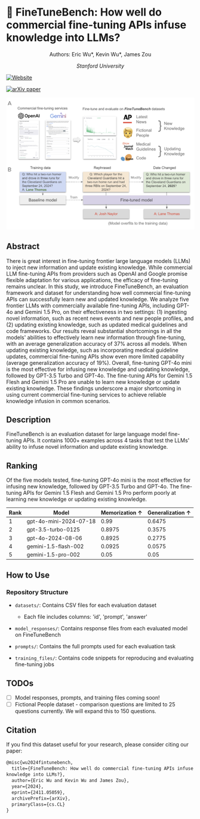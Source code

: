 # 🎯 FineTuneBench: How well do commercial fine-tuning APIs infuse knowledge into LLMs?

<div align="center">
Authors: Eric Wu*, Kevin Wu*, James Zou

*Stanford University*
</div>

[![Website](https://img.shields.io/badge/Website-StanfordFineTuneBench-blue)](https://kevinwu.ai/StanfordFineTuneBench-web/)


[![arXiv paper](https://img.shields.io/badge/arXiv-2411.05059-b31b1b.svg)](https://arxiv.org/abs/2411.05059)

![Overview of FineTuneBench](assets/fig1.png)

## Abstract

There is great interest in fine-tuning frontier large language models (LLMs) to inject new information and update existing knowledge. While commercial LLM fine-tuning APIs from providers such as OpenAI and Google promise flexible adaptation for various applications, the efficacy of fine-tuning remains unclear. In this study, we introduce FineTuneBench, an evaluation framework and dataset for understanding how well commercial fine-tuning APIs can successfully learn new and updated knowledge. We analyze five frontier LLMs with commercially available fine-tuning APIs, including GPT-4o and Gemini 1.5 Pro, on their effectiveness in two settings: (1) ingesting novel information, such as recent news events and new people profiles, and (2) updating existing knowledge, such as updated medical guidelines and code frameworks. Our results reveal substantial shortcomings in all the models' abilities to effectively learn new information through fine-tuning, with an average generalization accuracy of 37% across all models. When updating existing knowledge, such as incorporating medical guideline updates, commercial fine-tuning APIs show even more limited capability (average generalization accuracy of 19%). Overall, fine-tuning GPT-4o mini is the most effective for infusing new knowledge and updating knowledge, followed by GPT-3.5 Turbo and GPT-4o. The fine-tuning APIs for Gemini 1.5 Flesh and Gemini 1.5 Pro are unable to learn new knowledge or update existing knowledge. These findings underscore a major shortcoming in using current commercial fine-tuning services to achieve reliable knowledge infusion in common scenarios.


## Description

FineTuneBench is an evaluation dataset for large language model fine-tuning APIs. It contains 1000+ examples across 4 tasks that test the LLMs' ability to infuse novel information and update existing knowledge.

## Ranking

Of the five models tested, fine-tuning GPT-4o mini is the most effective for infusing new knowledge, followed by GPT-3.5 Turbo and GPT-4o. The fine-tuning APIs for Gemini 1.5 Flesh and Gemini 1.5 Pro perform poorly at learning new knowledge or updating existing knowledge.

| Rank | Model                  | Memorization ↑ | Generalization ↑ |
|------|-------------------------|----------------|------------------|
| 1    | gpt-4o-mini-2024-07-18  | 0.99           | 0.6475           |
| 2    | gpt-3.5-turbo-0125      | 0.8975         | 0.3575           |
| 3    | gpt-4o-2024-08-06       | 0.8925         | 0.2775           |
| 4    | gemini-1.5-flash-002    | 0.0925         | 0.0575           |
| 5    | gemini-1.5-pro-002      | 0.05           | 0.05             |


## How to Use

### Repository Structure

- `datasets/`: Contains CSV files for each evaluation dataset
  - Each file includes columns: 'id', 'prompt', 'answer'
  
- `model_responses/`: Contains response files from each evaluated model on FineTuneBench

- `prompts/`: Contains the full prompts used for each evaluation task

- `training_files/`: Contains code snippets for reproducing and evaluating fine-tuning jobs

## TODOs


- [ ] Model responses, prompts, and training files coming soon!
- [ ] Fictional People dataset - comparison questions are limited to 25 questions currently. We will expand this to 150 questions.

## Citation

If you find this dataset useful for your research, please consider citing our paper:

```
@misc{wu2024fintunebench,
  title={FineTuneBench: How well do commercial fine-tuning APIs infuse knowledge into LLMs?},
  author={Eric Wu and Kevin Wu and James Zou},
  year={2024},
  eprint={2411.05059},
  archivePrefix={arXiv},
  primaryClass={cs.CL}
}
```